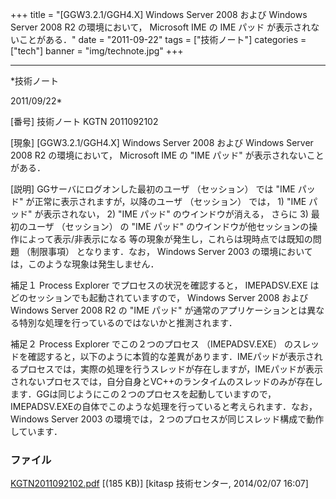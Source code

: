 ﻿+++
title = "[GGW3.2.1/GGH4.X] Windows Server 2008 および Windows Server 2008 R2 の環境において， Microsoft IME の IME パッド が表示されないことがある．"
date = "2011-09-22"
tags = ["技術ノート"]
categories = ["tech"]
banner = "img/technote.jpg"
+++

-----------------------------------------------------------------------------------------------------------------------------

*技術ノート

2011/09/22*


[番号]
技術ノート KGTN 2011092102

[現象]
[GGW3.2.1/GGH4.X] Windows Server 2008 および Windows Server 2008 R2
の環境において， Microsoft IME の "IME パッド"
が表示されないことがある．

[説明]
GGサーバにログオンした最初のユーザ （セッション） では "IME パッド"
が正常に表示されますが，以降のユーザ （セッション） では， 1) "IME
パッド" が表示されない， 2) "IME パッド" のウインドウが消える， さらに
3) 最初のユーザ （セッション） の "IME パッド"
のウインドウが他セッションの操作によって表示/非表示になる
等の現象が発生し，これらは現時点では既知の問題 （制限事項）
となります．なお， Windows Server 2003
の環境においては，このような現象は発生しません．

補足１
Process Explorer でプロセスの状況を確認すると， IMEPADSV.EXE
はどのセッションでも起動されていますので， Windows Server 2008 および
Windows Server 2008 R2 の "IME パッド"
が通常のアプリケーションとは異なる特別な処理を行っているのではないかと推測されます．

補足２
Process Explorer でこの２つのプロセス （IMEPADSV.EXE）
のスレッドを確認すると，以下のように本質的な差異があります．IMEパッドが表示されるプロセスでは，実際の処理を行うスレッドが存在しますが，IMEパッドが表示されないプロセスでは，自分自身とVC++のランタイムのスレッドのみが存在します．GGは同じようにこの２つのプロセスを起動していますので，
IMEPADSV.EXEの自体でこのような処理を行っていると考えられます．なお，
Windows Server 2003
の環境では，２つのプロセスが同じスレッド構成で動作しています．


### ファイル





[KGTN2011092102.pdf](http://techreport.kitasp.net/attachments/download/1552/KGTN2011092102.pdf)
 [(185 KB)] [kitasp 技術センター, 2014/02/07
16:07]
